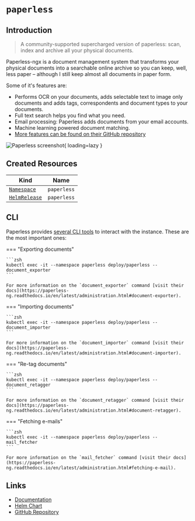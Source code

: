 # `paperless`

## Introduction

> A community-supported supercharged version of paperless: scan, index and archive all your physical documents.

Paperless-ngx is a document management system that transforms your physical documents into a searchable online archive so you can keep, well, less paper – although I still keep almost all documents in paper form.

Some of it's features are:

- Performs OCR on your documents, adds selectable text to image only documents and adds tags, correspondents and document types to your documents.
- Full text search helps you find what you need.
- Email processing: Paperless adds documents from your email accounts.
- Machine learning powered document matching.
- [More features can be found on their GitHub repository](https://github.com/paperless-ngx/paperless-ngx#features)

![Paperless screenshot](https://k8s.pascaliske.dev/assets/paperless.png){ loading=lazy }

## Created Resources

| Kind                                | Name                       |
| ----------------------------------- | -------------------------- |
| [`Namespace`][ref-namespace]        | `paperless`                |
| [`HelmRelease`][ref-helm-release]   | `paperless`                |

[ref-namespace]: https://kubernetes.io/docs/reference/kubernetes-api/cluster-resources/namespace-v1/
[ref-helm-release]: https://fluxcd.io/docs/components/helm/helmreleases/

## CLI

Paperless provides [several CLI tools](https://paperless-ng.readthedocs.io/en/latest/administration.html#management-utilities) to interact with the instance. These are the most important ones:

=== "Exporting documents"

    ```zsh
    kubectl exec -it --namespace paperless deploy/paperless -- document_exporter
    ```

    For more information on the `document_exporter` command [visit their docs](https://paperless-ng.readthedocs.io/en/latest/administration.html#document-exporter).

=== "Importing documents"

    ```zsh
    kubectl exec -it --namespace paperless deploy/paperless -- document_importer
    ```

    For more information on the `document_importer` command [visit their docs](https://paperless-ng.readthedocs.io/en/latest/administration.html#document-importer).

=== "Re-tag documents"

    ```zsh
    kubectl exec -it --namespace paperless deploy/paperless -- document_retagger
    ```

    For more information on the `document_retagger` command [visit their docs](https://paperless-ng.readthedocs.io/en/latest/administration.html#document-retagger).

=== "Fetching e-mails"

    ```zsh
    kubectl exec -it --namespace paperless deploy/paperless -- mail_fetcher
    ```

    For more information on the `mail_fetcher` command [visit their docs](https://paperless-ng.readthedocs.io/en/latest/administration.html#fetching-e-mail).

## Links

- [Documentation](https://paperless-ngx.readthedocs.io)
- [Helm Chart](https://charts.pascaliske.dev/charts/paperless/)
- [GitHub Repository](https://github.com/paperless-ngx/paperless-ngx)
